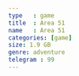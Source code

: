 ```yaml
---
type   : game
title  : Area 51
name   : Area 51
categories: [game]
size: 1.9 GB
genre: adventure
telegram : 99
---
```


